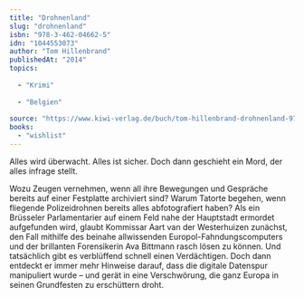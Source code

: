 ```yaml
---
title: "Drohnenland"
slug: "drohnenland"
isbn: "978-3-462-04662-5"
idn: "1044553073"
author: "Tom Hillenbrand"
publishedAt: "2014"
topics:
  
  - "Krimi"
    
  - "Belgien"
    
source: "https://www.kiwi-verlag.de/buch/tom-hillenbrand-drohnenland-9783462046625"
books: 
  - "wishlist"
---
```

Alles wird überwacht. Alles ist sicher. Doch dann geschieht ein Mord, der 
alles infrage stellt.

Wozu Zeugen vernehmen, wenn all ihre Bewegungen und Gespräche bereits auf 
einer Festplatte archiviert sind? Warum Tatorte begehen, wenn fliegende 
Polizeidrohnen bereits alles abfotografiert haben? Als ein Brüsseler 
Parlamentarier auf einem Feld nahe der Hauptstadt ermordet aufgefunden wird, 
glaubt Kommissar Aart van der Westerhuizen zunächst, den Fall mithilfe des 
beinahe allwissenden Europol-Fahndungscomputers und der brillanten 
Forensikerin Ava Bittmann rasch lösen zu können. Und tatsächlich gibt es 
verblüffend schnell einen Verdächtigen. Doch dann entdeckt er immer mehr 
Hinweise darauf, dass die digitale Datenspur manipuliert wurde – und gerät in 
eine Verschwörung, die ganz Europa in seinen Grundfesten zu erschüttern droht.